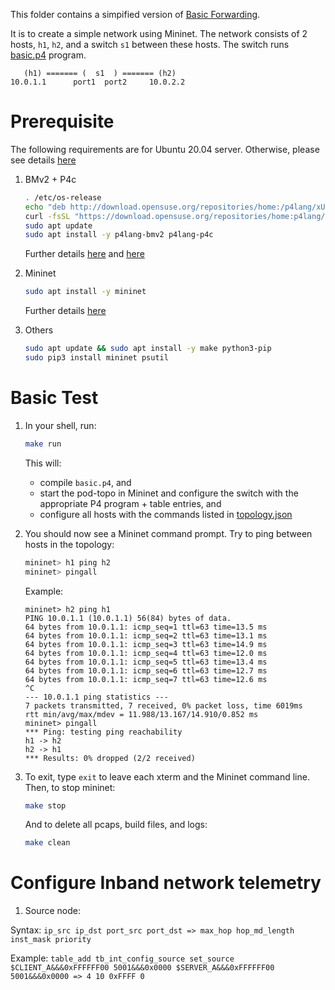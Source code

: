This folder contains a simpified version of [Basic Forwarding](https://github.com/p4lang/tutorials/blob/d007dc4b95200afd6f9b7055fbc9cc7ff927ef35/exercises/basic/README.md).

It is to create a simple network using Mininet. The network consists of 2 hosts, 
`h1`, `h2`, and a switch `s1` between these hosts. The switch runs [basic.p4](./basic.p4) program.


```
   (h1) ======= (  s1  ) ======= (h2)
10.0.1.1      port1  port2     10.0.2.2
```

# Prerequisite
   The following requirements are for Ubuntu 20.04 server. Otherwise, please see details [here](https://github.com/p4lang/tutorials#obtaining-required-software)

1. BMv2 + P4c
   ```bash
   . /etc/os-release
   echo "deb http://download.opensuse.org/repositories/home:/p4lang/xUbuntu_${VERSION_ID}/ /" | sudo tee /etc/apt/sources.list.d/home:p4lang.list
   curl -fsSL "https://download.opensuse.org/repositories/home:p4lang/xUbuntu_${VERSION_ID}/Release.key" | gpg --dearmor | sudo tee /etc/apt/trusted.gpg.d/home_p4lang.gpg > /dev/null
   sudo apt update
   sudo apt install -y p4lang-bmv2 p4lang-p4c
   ```

   Further details [here](https://github.com/p4lang/behavioral-model?tab=readme-ov-file#installing-bmv2)
   and [here](https://github.com/p4lang/p4c?tab=readme-ov-file#ubuntu)

2. Mininet
   ```bash
   sudo apt install -y mininet
   ```

   Further details [here](https://mininet.org/download/#option-3-installation-from-packages)

3. Others
   ```bash
   sudo apt update && sudo apt install -y make python3-pip
   sudo pip3 install mininet psutil
   ```


# Basic Test
1. In your shell, run:
   ```bash
   make run
   ```
   This will:
   * compile `basic.p4`, and
   * start the pod-topo in Mininet and configure the switch with
   the appropriate P4 program + table entries, and
   * configure all hosts with the commands listed in
   [topology.json](./topology.json)

2. You should now see a Mininet command prompt. Try to ping between
   hosts in the topology:
   ```bash
   mininet> h1 ping h2
   mininet> pingall
   ```

   Example:
   ```
   mininet> h2 ping h1
   PING 10.0.1.1 (10.0.1.1) 56(84) bytes of data.
   64 bytes from 10.0.1.1: icmp_seq=1 ttl=63 time=13.5 ms
   64 bytes from 10.0.1.1: icmp_seq=2 ttl=63 time=13.1 ms
   64 bytes from 10.0.1.1: icmp_seq=3 ttl=63 time=14.9 ms
   64 bytes from 10.0.1.1: icmp_seq=4 ttl=63 time=12.0 ms
   64 bytes from 10.0.1.1: icmp_seq=5 ttl=63 time=13.4 ms
   64 bytes from 10.0.1.1: icmp_seq=6 ttl=63 time=12.7 ms
   64 bytes from 10.0.1.1: icmp_seq=7 ttl=63 time=12.6 ms
   ^C
   --- 10.0.1.1 ping statistics ---
   7 packets transmitted, 7 received, 0% packet loss, time 6019ms
   rtt min/avg/max/mdev = 11.988/13.167/14.910/0.852 ms
   mininet> pingall
   *** Ping: testing ping reachability
   h1 -> h2 
   h2 -> h1 
   *** Results: 0% dropped (2/2 received)
   ```

3. To exit, type `exit` to leave each xterm and the Mininet command line.
   Then, to stop mininet:
   ```bash
   make stop
   ```
   And to delete all pcaps, build files, and logs:
   ```bash
   make clean
   ```

# Configure Inband network telemetry

1. Source node:

Syntax: 
   ```ip_src ip_dst port_src port_dst => max_hop hop_md_length inst_mask priority```

Example:
   ```table_add tb_int_config_source set_source $CLIENT_A&&&0xFFFFFF00 5001&&&0x0000 $SERVER_A&&&0xFFFFFF00 5001&&&0x0000 => 4 10 0xFFFF 0```
